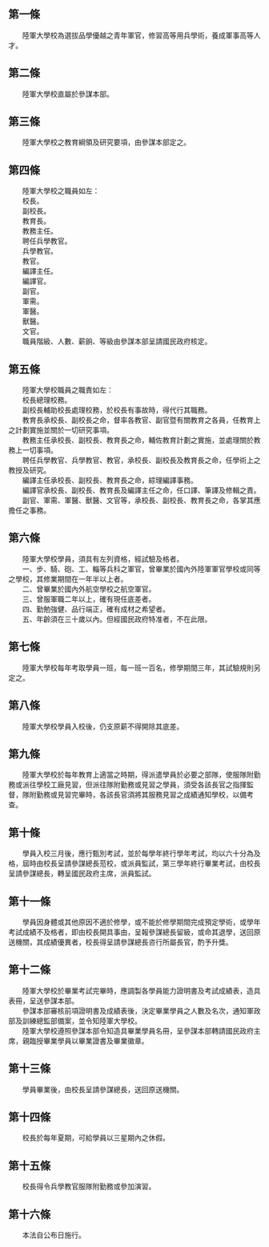 第一條 
-------
　　陸軍大學校為選拔品學優越之青年軍官，修習高等用兵學術，養成軍事高等人才。  


第二條 
-------
　　陸軍大學校直屬於參謀本部。  


第三條 
-------
　　陸軍大學校之教育綱領及研究要項，由參謀本部定之。  


第四條 
-------
　　陸軍大學校之職員如左：  
　　校長。  
　　副校長。  
　　教育長。  
　　教務主任。  
　　聘任兵學教官。  
　　兵學教官。  
　　教官。  
　　編譯主任。  
　　編譯官。  
　　副官。  
　　軍需。  
　　軍醫。  
　　獸醫。  
　　文官。  
　　職員階級、人數、薪餉、等級由參謀本部呈請國民政府核定。  


第五條 
-------
　　陸軍大學校職員之職責如左：  
　　校長總理校務。  
　　副校長輔助校長處理校務，於校長有事故時，得代行其職務。  
　　教育長承校長、副校長之命，督率各教官、副官暨有關教育之各員，任教育上之計劃實施並關於一切研究事項。  
　　教務主任承校長、副校長、教育長之命，輔佐教育計劃之實施，並處理關於教務上一切事項。  
　　聘任兵學教官、兵學教官、教官，承校長、副校長及教育長之命，任學術上之教授及研究。  
　　編譯主任承校長、副校長、教育長之命，綜理編譯事務。  
　　編譯官承校長、副校長、教育長及編譯主任之命，任口譯、筆譯及修輯之責。  
　　副官、軍需、軍醫、獸醫、文官等，承校長、副校長、教育長之命，各掌其應擔任之事務。  


第六條 
-------
　　陸軍大學校學員，須具有左列資格，經試驗及格者。  
　　一、步、騎、砲、工、輜等兵科之軍官，曾畢業於國內外陸軍軍官學校或同等之學校，其修業期間在一年半以上者。  
　　二、曾畢業於國內外航空學校之航空軍官。  
　　三、曾服軍職二年以上，確有現任底差者。  
　　四、勤勉強健、品行端正，確有成材之希望者。  
　　五、年齡須在三十歲以內。但經國民政府特准者，不在此限。  


第七條 
-------
　　陸軍大學校每年考取學員一班，每一班一百名，修學期間三年，其試驗規則另定之。  


第八條 
-------
　　陸軍大學校學員入校後，仍支原薪不得開除其底差。  


第九條 
-------
　　陸軍大學校於每年教育上適當之時期，得派遣學員於必要之部隊，使服隊附勤務或派往學校工廠見習，但派往隊附勤務或見習之學員，須受各該長官之指揮監督，隊附勤務或見習完畢時，各該長官須將其服務見習之成績通知學校，以備考查。  


第十條 
-------
　　學員入校三月後，應行甄別考試，並於每學年終行學年考試，均以六十分為及格，屆時由校長呈請參謀總長蒞校，或派員監試，第三學年終行畢業考試，由校長呈請參謀總長，轉呈國民政府主席，派員監試。  


第十一條 
---------
　　學員因身體或其他原因不適於修學，或不能於修學期間完成預定學術，或學年考試成績不及格者，即由校長開具事由，呈報參謀總長留級，或命其退學，送回原送機關，其成績優異者，校長得呈請參謀總長咨行所屬長官，酌予升獎。  


第十二條 
---------
　　陸軍大學校於畢業考試完畢時，應調製各學員能力證明書及考試成績表，造具表冊，呈送參謀本部。  
　　參謀本部審核前項證明書及成績表後，決定畢業學員之人數及名次，通知軍政部及訓練總監部備案，並令知陸軍大學校。  
　　陸軍大學校遵照參謀本部令知造具畢業學員名冊，呈參謀本部轉請國民政府主席，親臨授畢業學員以畢業證書及畢業徽章。  


第十三條 
---------
　　學員畢業後，由校長呈請參謀總長，送回原送機關。  


第十四條 
---------
　　校長於每年夏期，可給學員以三星期內之休假。  


第十五條 
---------
　　校長得令兵學教官服隊附勤務或參加演習。  


第十六條 
---------
　　本法自公布日施行。